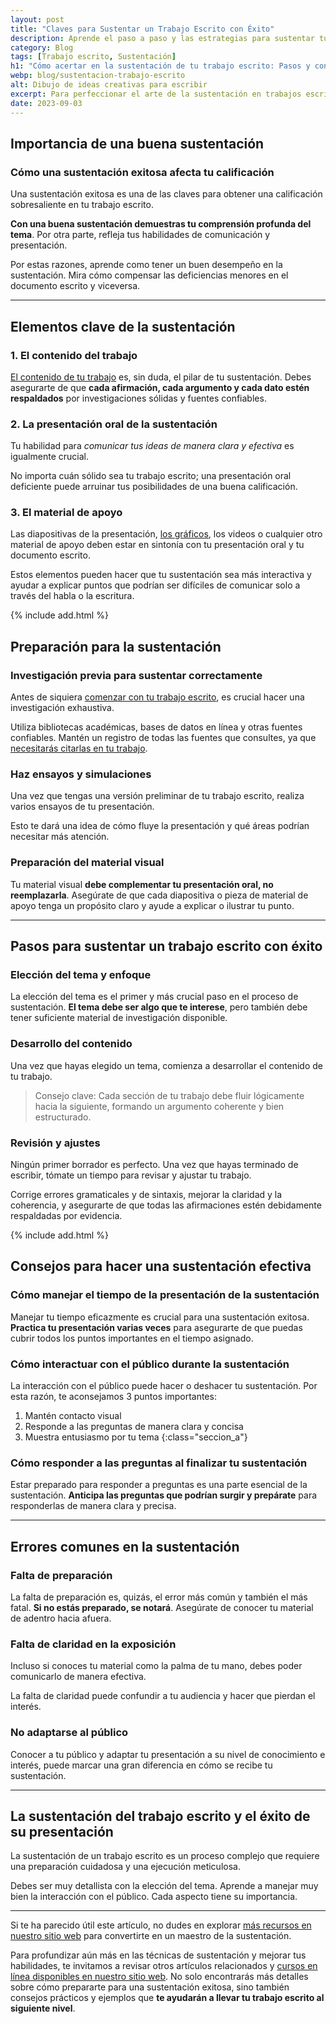 ```yaml
---
layout: post
title: "Claves para Sustentar un Trabajo Escrito con Éxito"
description: Aprende el paso a paso y las estrategias para sustentar tu trabajo escrito de manera efectiva. ¡Haz clic y domina el arte de la sustentación!
category: Blog
tags: [Trabajo escrito, Sustentación]
h1: "Cómo acertar en la sustentación de tu trabajo escrito: Pasos y consejos esenciales"
webp: blog/sustentacion-trabajo-escrito
alt: Dibujo de ideas creativas para escribir
excerpt: Para perfeccionar el arte de la sustentación en trabajos escritos, te enseñamos desde la preparación inicial hasta la presentación final.
date: 2023-09-03
---
```

## Importancia de una buena sustentación

### Cómo una sustentación exitosa afecta tu calificación

Una sustentación exitosa es una de las claves para obtener una calificación sobresaliente en tu trabajo escrito.

**Con una buena sustentación demuestras tu comprensión profunda del tema**. Por otra parte, refleja tus habilidades de comunicación y presentación.

Por estas razones, aprende como tener un buen desempeño en la sustentación. Mira cómo compensar las deficiencias menores en el documento escrito y viceversa.

----

## Elementos clave de la sustentación

### 1. El contenido del trabajo

[El contenido de tu trabajo]({{'cuerpo-trabajo-escrito'|relative_url}} "Cuerpo del trabajo escrito") es, sin duda, el pilar de tu sustentación. Debes asegurarte de que **cada afirmación, cada argumento y cada dato estén respaldados** por investigaciones sólidas y fuentes confiables.

### 2. La presentación oral de la sustentación

Tu habilidad para *comunicar tus ideas de manera clara y efectiva* es igualmente crucial.

No importa cuán sólido sea tu trabajo escrito; una presentación oral deficiente puede arruinar tus posibilidades de una buena calificación.

### 3. El material de apoyo

Las diapositivas de la presentación, [los gráficos]({{'imagenes-trabajo-escrito'|relative_url}} "Gráficos e imágenes"), los videos o cualquier otro material de apoyo deben estar en sintonía con tu presentación oral y tu documento escrito.

Estos elementos pueden hacer que tu sustentación sea más interactiva y ayudar a explicar puntos que podrían ser difíciles de comunicar solo a través del habla o la escritura.

{% include add.html %}

## Preparación para la sustentación

### Investigación previa para sustentar correctamente

Antes de siquiera [comenzar con tu trabajo escrito](/), es crucial hacer una investigación exhaustiva.

Utiliza bibliotecas académicas, bases de datos en línea y otras fuentes confiables. Mantén un registro de todas las fuentes que consultes, ya que [necesitarás citarlas en tu trabajo]({{'cita-trabajo-escrito'|relative_url}} "Citar trabajo escrito").

### Haz ensayos y simulaciones

Una vez que tengas una versión preliminar de tu trabajo escrito, realiza varios ensayos de tu presentación.

Esto te dará una idea de cómo fluye la presentación y qué áreas podrían necesitar más atención.

### Preparación del material visual

Tu material visual **debe complementar tu presentación oral, no reemplazarla**. Asegúrate de que cada diapositiva o pieza de material de apoyo tenga un propósito claro y ayude a explicar o ilustrar tu punto.

----

## Pasos para sustentar un trabajo escrito con éxito

### Elección del tema y enfoque

La elección del tema es el primer y más crucial paso en el proceso de sustentación. **El tema debe ser algo que te interese**, pero también debe tener suficiente material de investigación disponible.

### Desarrollo del contenido

Una vez que hayas elegido un tema, comienza a desarrollar el contenido de tu trabajo.

>Consejo clave: Cada sección de tu trabajo debe fluir lógicamente hacia la siguiente, formando un argumento coherente y bien estructurado.

### Revisión y ajustes

Ningún primer borrador es perfecto. Una vez que hayas terminado de escribir, tómate un tiempo para revisar y ajustar tu trabajo.

Corrige errores gramaticales y de sintaxis, mejorar la claridad y la coherencia, y asegurarte de que todas las afirmaciones estén debidamente respaldadas por evidencia.

{% include add.html %}

## Consejos para hacer una sustentación efectiva

### Cómo manejar el tiempo de la presentación de la sustentación

Manejar tu tiempo eficazmente es crucial para una sustentación exitosa. **Practica tu presentación varias veces** para asegurarte de que puedas cubrir todos los puntos importantes en el tiempo asignado.

### Cómo interactuar con el público durante la sustentación

La interacción con el público puede hacer o deshacer tu sustentación. Por esta razón, te aconsejamos 3 puntos importantes:

1. Mantén contacto visual
2. Responde a las preguntas de manera clara y concisa
3. Muestra entusiasmo por tu tema
{:class="seccion_a"}

### Cómo responder a las preguntas al finalizar tu sustentación

Estar preparado para responder a preguntas es una parte esencial de la sustentación. **Anticipa las preguntas que podrían surgir y prepárate** para responderlas de manera clara y precisa.

----

## Errores comunes en la sustentación

### Falta de preparación

La falta de preparación es, quizás, el error más común y también el más fatal. **Si no estás preparado, se notará**. Asegúrate de conocer tu material de adentro hacia afuera.

### Falta de claridad en la exposición

Incluso si conoces tu material como la palma de tu mano, debes poder comunicarlo de manera efectiva.

La falta de claridad puede confundir a tu audiencia y hacer que pierdan el interés.

### No adaptarse al público

Conocer a tu público y adaptar tu presentación a su nivel de conocimiento e interés, puede marcar una gran diferencia en cómo se recibe tu sustentación.

----

## La sustentación del trabajo escrito y el éxito de su presentación

La sustentación de un trabajo escrito es un proceso complejo que requiere una preparación cuidadosa y una ejecución meticulosa.

Debes ser muy detallista con la elección del tema. Aprende a manejar muy bien la interacción con el público. Cada aspecto tiene su importancia.

----

Si te ha parecido útil este artículo, no dudes en explorar [más recursos en nuestro sitio web]({{'tips-y-consejos'|relative_url}}) para convertirte en un maestro de la sustentación.

Para profundizar aún más en las técnicas de sustentación y mejorar tus habilidades, te invitamos a revisar otros artículos relacionados y [cursos en línea disponibles en nuestro sitio web]({{'cursos-de-trabajos-escritos'|relative_url}}). No solo encontrarás más detalles sobre cómo prepararte para una sustentación exitosa, sino también consejos prácticos y ejemplos que **te ayudarán a llevar tu trabajo escrito al siguiente nivel**.

